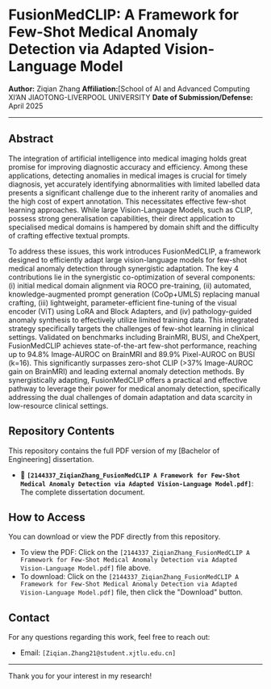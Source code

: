 # FusionMedCLIP: A Framework for Few-Shot Medical Anomaly Detection via Adapted Vision-Language Model

**Author:** Ziqian Zhang
**Affiliation:**[School of AI and Advanced Computing XI’AN JIAOTONG-LIVERPOOL UNIVERSITY
**Date of Submission/Defense:** April 2025

---

## Abstract

The integration of artificial intelligence into medical imaging holds great promise for improving diagnostic accuracy and efficiency. Among these applications, detecting anomalies in medical images is crucial for timely diagnosis, yet accurately identifying abnormalities with limited labelled data presents a significant challenge due to the inherent rarity of anomalies and the high cost of expert annotation. This necessitates effective few-shot learning approaches. While large Vision-Language Models, such as CLIP, possess strong generalisation capabilities, their direct application to specialised medical domains is hampered by domain shift and the difficulty of crafting effective textual prompts.

To address these issues, this work introduces FusionMedCLIP, a framework designed to efficiently adapt large vision-language models for few-shot medical anomaly detection through synergistic adaptation. The key 4 contributions lie in the synergistic co-optimization of several components: (i) initial medical domain alignment via ROCO pre-training, (ii) automated, knowledge-augmented prompt generation (CoOp+UMLS) replacing manual crafting, (iii) lightweight, parameter-efficient fine-tuning of the visual encoder (ViT) using LoRA and Block Adapters, and (iv) pathology-guided anomaly synthesis to effectively utilize limited training data. This integrated strategy specifically targets the challenges of few-shot learning in clinical settings. Validated on benchmarks including BrainMRI, BUSI, and CheXpert, FusionMedCLIP achieves state-of-the-art few-shot performance, reaching up to 94.8% Image-AUROC on BrainMRI and 89.9% Pixel-AUROC on BUSI (k=16). This significantly surpasses zero-shot CLIP (>37% Image-AUROC gain on BrainMRI) and leading external anomaly detection methods. By synergistically adapting, FusionMedCLIP offers a practical and effective pathway to leverage their power for medical anomaly detection, specifically addressing the dual challenges of domain adaptation and data scarcity in low-resource clinical settings.


## Repository Contents

This repository contains the full PDF version of my [Bachelor of Engineering] dissertation.

*   📄 **`[2144337_ZiqianZhang_FusionMedCLIP A Framework for Few-Shot Medical Anomaly Detection via Adapted Vision-Language Model.pdf]`**: The complete dissertation document.

## How to Access

You can download or view the PDF directly from this repository.

*   To view the PDF: Click on the `[2144337_ZiqianZhang_FusionMedCLIP A Framework for Few-Shot Medical Anomaly Detection via Adapted Vision-Language Model.pdf]` file above.
*   To download: Click on the `[2144337_ZiqianZhang_FusionMedCLIP A Framework for Few-Shot Medical Anomaly Detection via Adapted Vision-Language Model.pdf]` file, then click the "Download" button.

## Contact

For any questions regarding this work, feel free to reach out:
*   Email: `[Ziqian.Zhang21@student.xjtlu.edu.cn]`

---

Thank you for your interest in my research!
